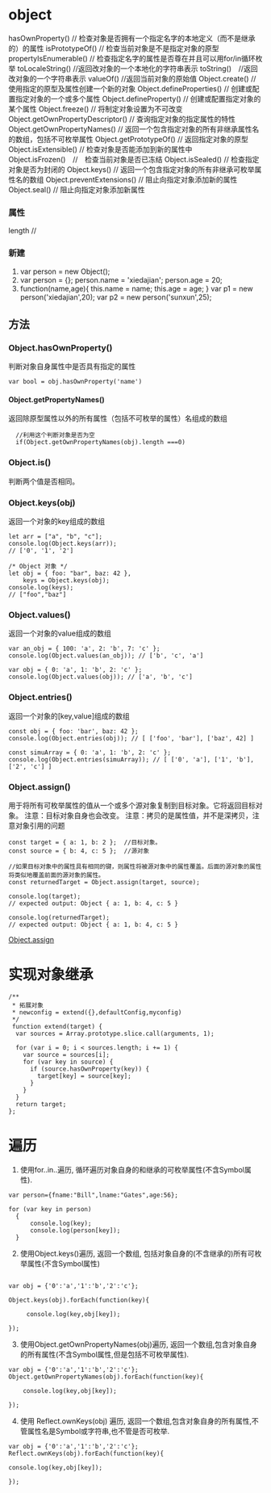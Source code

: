 

# object

hasOwnProperty() // 检查对象是否拥有一个指定名字的本地定义（而不是继承的）的属性
isPrototypeOf() // 检查当前对象是不是指定对象的原型
propertyIsEnumerable() // 检查指定名字的属性是否尊在并且可以用for/in循环枚举
toLocaleString() //返回改对象的一个本地化的字符串表示
toString()　//返回改对象的一个字符串表示
valueOf() //返回当前对象的原始值
Object.create() // 使用指定的原型及属性创建一个新的对象
Object.defineProperties() // 创建或配置指定对象的一个或多个属性
Object.defineProperty() // 创建或配置指定对象的某个属性
Object.freeze() // 将制定对象设置为不可改变
Object.getOwnPropertyDescriptor() // 查询指定对象的指定属性的特性
Object.getOwnPropertyNames() // 返回一个包含指定对象的所有非继承属性名的数组，包括不可枚举属性
Object.getPrototypeOf() // 返回指定对象的原型
Object.isExtensible() // 检查对象是否能添加到新的属性中
Object.isFrozen()　//　检查当前对象是否已冻结
Object.isSealed() // 检查指定对象是否为封闭的
Object.keys() // 返回一个包含指定对象的所有非继承可枚举属性名的数组
Object.preventExtensions() // 阻止向指定对象添加新的属性
Object.seal() // 阻止向指定对象添加新属性






### 属性
length 	//


### 新建

1. var person = new Object();
2. var person = {};
person.name = 'xiedajian';
person.age = 20;
3. function(name,age){
		this.name = name;
		this.age = age;
   }
var p1 = new person('xiedajian',20);
var p2 = new person('sunxun',25);


## 方法

### Object.hasOwnProperty()
判断对象自身属性中是否具有指定的属性

```
var bool = obj.hasOwnProperty('name')
```

#### Object.getPropertyNames()
 
返回除原型属性以外的所有属性（包括不可枚举的属性）名组成的数组

```
  //利用这个判断对象是否为空
  if(Object.getOwnPropertyNames(obj).length ===0)

```
 
### Object.is()
判断两个值是否相同。


### Object.keys(obj)
返回一个对象的key组成的数组

```
let arr = ["a", "b", "c"];
console.log(Object.keys(arr));
// ['0', '1', '2']
 
/* Object 对象 */
let obj = { foo: "bar", baz: 42 },
    keys = Object.keys(obj);
console.log(keys);
// ["foo","baz"] 

```


### Object.values()
返回一个对象的value组成的数组

```
var an_obj = { 100: 'a', 2: 'b', 7: 'c' };
console.log(Object.values(an_obj)); // ['b', 'c', 'a']
 
var obj = { 0: 'a', 1: 'b', 2: 'c' };
console.log(Object.values(obj)); // ['a', 'b', 'c']
```


### Object.entries()
返回一个对象的[key,value]组成的数组
```
const obj = { foo: 'bar', baz: 42 };
console.log(Object.entries(obj)); // [ ['foo', 'bar'], ['baz', 42] ]
 
const simuArray = { 0: 'a', 1: 'b', 2: 'c' };
console.log(Object.entries(simuArray)); // [ ['0', 'a'], ['1', 'b'], ['2', 'c'] ]

```


### Object.assign()

用于将所有可枚举属性的值从一个或多个源对象复制到目标对象。它将返回目标对象。
注意：目标对象自身也会改变。
注意：拷贝的是属性值，并不是深拷贝，注意对象引用的问题

```
const target = { a: 1, b: 2 };	//目标对象。
const source = { b: 4, c: 5 };	//源对象

//如果目标对象中的属性具有相同的键，则属性将被源对象中的属性覆盖。后面的源对象的属性将类似地覆盖前面的源对象的属性。
const returnedTarget = Object.assign(target, source);

console.log(target);
// expected output: Object { a: 1, b: 4, c: 5 }

console.log(returnedTarget);
// expected output: Object { a: 1, b: 4, c: 5 }

```

[Object.assign](https://developer.mozilla.org/zh-CN/docs/Web/JavaScript/Reference/Global_Objects/Object/assign)


#  实现对象继承

```
/**
 * 拓展对象
 * newconfig = extend({},defaultConfig,myconfig)
 */
 function extend(target) {
  var sources = Array.prototype.slice.call(arguments, 1);

  for (var i = 0; i < sources.length; i += 1) {
    var source = sources[i];
    for (var key in source) {
      if (source.hasOwnProperty(key)) {
        target[key] = source[key];
      }
    }
  }
  return target;
};
```



# 遍历

1. 使用for..in..遍历, 循环遍历对象自身的和继承的可枚举属性(不含Symbol属性).
```
var person={fname:"Bill",lname:"Gates",age:56};

for (var key in person)
  {
	  console.log(key);
	  console.log(person[key]);
  }

```

2. 使用Object.keys()遍历, 返回一个数组, 包括对象自身的(不含继承的)所有可枚举属性(不含Symbol属性)
```

var obj = {'0':'a','1':'b','2':'c'};

Object.keys(obj).forEach(function(key){

     console.log(key,obj[key]);

});
```

3. 使用Object.getOwnPropertyNames(obj)遍历, 返回一个数组,包含对象自身的所有属性(不含Symbol属性,但是包括不可枚举属性).
```
var obj = {'0':'a','1':'b','2':'c'};
Object.getOwnPropertyNames(obj).forEach(function(key){

    console.log(key,obj[key]);

});
```

4. 使用 Reflect.ownKeys(obj) 遍历, 返回一个数组,包含对象自身的所有属性,不管属性名是Symbol或字符串,也不管是否可枚举.  
```
var obj = {'0':'a','1':'b','2':'c'};
Reflect.ownKeys(obj).forEach(function(key){

console.log(key,obj[key]);

});
```

